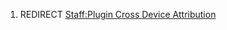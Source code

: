 1.  REDIRECT [Staff:Plugin Cross Device
    Attribution](Staff:Plugin_Cross_Device_Attribution "wikilink")